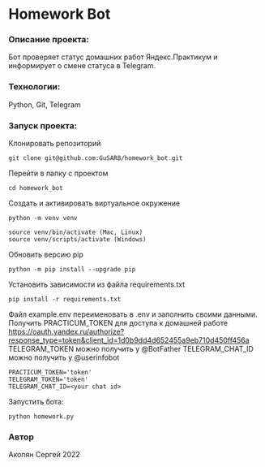

# Homework Bot
### Описание проекта:
Бот проверяет статус домашних работ Яндекс.Практикум и информирует о смене статуса в Telegram.

### Технологии:

Python, Git, Telegram

### Запуск проекта:

Клонировать репозиторий

```
git clone git@github.com:GuSAR8/homework_bot.git
```

Перейти в папку с проектом

```
cd homework_bot
```

Создать и активировать виртуальное окружение

```
python -m venv venv 

source venv/bin/activate (Mac, Linux)
source venv/scripts/activate (Windows)
```

Обновить версию pip

```
python -m pip install --upgrade pip 
```

Установить зависимости из файла requirements.txt
```
pip install -r requirements.txt
```

Файл example.env переименовать в .env и заполнить своими данными.
Получить PRACTICUM_TOKEN для доступа к домашней работе https://oauth.yandex.ru/authorize?response_type=token&client_id=1d0b9dd4d652455a9eb710d450ff456a
TELEGRAM_TOKEN можно получить у @BotFather
TELEGRAM_CHAT_ID можно получить у @userinfobot
```
PRACTICUM_TOKEN='token'
TELEGRAM_TOKEN='token'
TELEGRAM_CHAT_ID=<your chat id>
```
Запустить бота:

```
python homework.py
```

### Автор 
Акопян Сергей 2022
